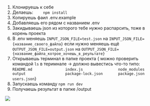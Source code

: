1. Клонируешь к себе
2. Делаешь:
```     npm install      ```
3. Копируешь фаил .env.example
4. Добавляешь его рядом с названием .env
5. Закидываешь json из которого тебе нужно распарсить, тоже в корень проекта
6. В .env меняешь
```INPUT_JSON_FILE=test.json```
на 
```INPUT_JSON_FILE={название_своего_файла}```
если нужно меняешь ещё 
```OUTPUT_JSON_FILE=output.json```
на
```OUTPUT_JSON_FILE={название_файла_котрое_хочешь_в_реультате}```
7. Открываешь терминал в папке проекта
{ можно проверить командой ```ls``` в теримнале -> должно вывестись что-то типо: </br>
```README.md               index.js                node_modules            output                  package-lock.json       package.json            users.json```}
8. Запускаешь команду ```npm run dev```
9. Получаешь результат в папке /output
<img src="https://ca-times.brightspotcdn.com/dims4/default/efaecdc/2147483647/strip/true/crop/3962x2080+0+0/resize/1200x630!/quality/75/?url=https%3A%2F%2Fcalifornia-times-brightspot.s3.amazonaws.com%2F03%2F84%2F4788b80f4bf88294e91df874de96%2Frev-1-bar-tt3-0104-high-res-jpeg.jpeg">